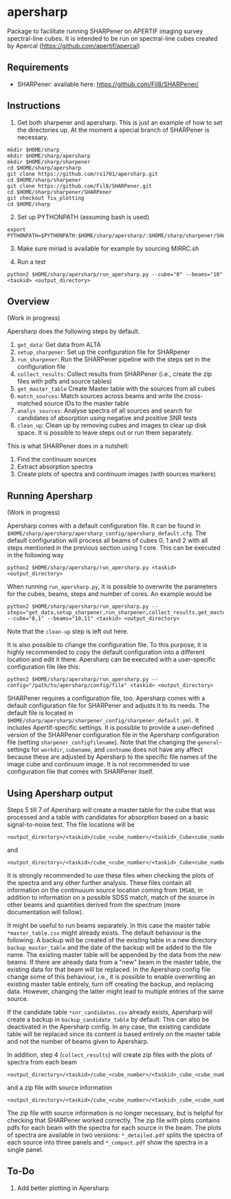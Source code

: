 # apersharp
Package to facilitate running SHARPener on APERTIF imaging survey spectral-line cubes. It is intended to be run on spectral-line cubes created by Apercal (https://github.com/apertif/apercal)

## Requirements
- SHARPener: available here: https://github.com/Fil8/SHARPener/

## Instructions

1. Get both sharpener and apersharp. This is just an example of how to set the directories up. At the moment a special branch of SHARPener is necessary.

```
mkdir $HOME/sharp
mkdir $HOME/sharp/apersharp
mkdir $HOME/sharp/sharpener
cd $HOME/sharp/apersharp
git clone https://github.com/rs1701/apersharp.git
cd $HOME/sharp/sharpener
git clone https://github.com/Fil8/SHARPener.git
cd $HOME/sharp/sharpener/SHARPener
git checkout fix_plotting
cd $HOME/sharp
```

2. Set up PYTHONPATH (assuming bash is used)
```
export PYTHONPATH=$PYTHONPATH:$HOME/sharp/apersharp/:$HOME/sharp/sharpener/SHARPener/
```

3. Make sure miriad is available for example by sourcing MIRRC.sh

4. Run a test
```
python2 $HOME/sharp/apersharp/run_apersharp.py --cube="0" --beams="10" <taskid> <output_directory>
```

## Overview
(Work in progress)

Apersharp does the following steps by default. 
1. `get_data`: Get data from ALTA
2. `setup_sharpener`: Set up the configuration file for SHARpener
3. `run_sharpener`: Run the SHARPener pipeline with the steps set in the configuration file
4. `collect_results`: Collect results from SHARPener (i.e., create the zip files with pdfs and source tables)
5. `get_master_table` Create Master table with the sources from all cubes
6. `match_sources`: Match sources across beams and write the cross-matched source IDs to the master table
7. `analys_sources`: Analyse spectra of all sources and search for candidates of absorption using negative and positive SNR tests
8. `clean_up`: Clean up by removing cubes and images to clear up disk space.
It is possible to leave steps out or run them separately.

This is what SHARPener does in a nutshell:
1. Find the continuum sources
2. Extract absorption spectra
3. Create plots of spectra and continuum images (with sources markers)

## Running Apersharp
(Work in progress)

Apersharp comes with a default configuration file. It can be found in `$HOME/sharp/apersharp/apersharp_config/apersharp_default.cfg`. The default configuration will process all beams of cubes 0, 1 and 2 with all steps mentioned in the previous section using 1 core. This can be executed in the following way
```
python2 $HOME/sharp/apersharp/run_apersharp.py <taskid> <output_directory>
```

When running `run_apersharp.py`, it is possible to overwrite the parameters for the cubes, beams, steps and number of cores. An example would be
```
python2 $HOME/sharp/apersharp/run_apersharp.py --steps="get_data,setup_sharpener,run_sharpener,collect_results,get_master_table,match_sources,analyse_sources" --cube="0,1" --beams="10,11" <taskid> <output_directory>
```
Note that the `clean-up` step is left out here.

It is also possible to change the configuration file. To this purpose, it is highly recommended to copy the default configuration into a different location and edit it there. Apersharp can be executed with a user-specific configuration file like this:
```
python2 $HOME/sharp/apersharp/run_apersharp.py --config="/path/to/apersharp/config/file" <taskid> <output_directory>
```

SHARPener requires a configuration file, too. Apersharp comes with a default configuration file for SHARPener and adjusts it to its needs. The default file is located in `$HOME/sharp/apersharp/sharpener_config/sharpener_default.yml`. It includes Apertif-specific settings. It is possible to provide a user-defined version of the SHARPener configuration file in the Apersharp configuration file (setting `sharpener_configfilename`). Note that the changing the `general`-settings for `workdir`, `cubename`, and `contname` does not have any affect because these are adjusted by Apersharp to the specific file names of the image cube and continuum image. It is not recommended to use configuration file that comes with SHARPener itself.

## Using Apersharp output

Steps 5 till 7 of Apersharp will create a master table for the cube that was processed and a table with candidates for absorption based on a basic signal-to-noise test. The file locations will be 
```
<output_directory>/<taskid>/cube_<cube_number>/<taskid>_Cube<cube_number>_master_table.csv
``` 
and 
```
<output_directory>/<taskid>/cube_<cube_number>/<taskid>_Cube<cube_number>_snr_candidates.csv
```
It is strongly recommended to use these files when checking the plots of the spectra and any other further analysis. These files contain all information on the continuuum source location coming from `IMSAD`, in addition to information on a possible SDSS match, match of the source in other beams and quantities derived from the spectrum (more documentation will follow).

It might be useful to run beams separately. In this case the master table `*master_table.csv` might already exists. The default behaviour is the following: A backup will be created of the existing table in a new directory `backup_master_table` and the date of the backup will be added to the file name. The existing master table will be appended by the data from the new beams. If there are already data from a "new" beam in the master table, the existing data for that beam will be replaced. In the Apersharp config file change some of this behaviour, i.e., it is possible to enable overwriting an existing master table entirely, turn off creating the backup, and replacing data. However, changing the latter might lead to multiple entries of the same source.

If the candidate table `*snr_candidates.csv` already exists, Apersharp will create a backup in  `backup_candidate_table` by default. This can also be deactivated in the Apersharp config. In any case, the existing candidate table will be replaced since its content is based entirely on the master table and not the number of beams given to Apersharp.

In addition, step 4 (`collect_results`) will create zip files with the plots of spectra from each beam 
```
<output_directory>/<taskid>/cube_<cube_number>/<taskid>_cube_<cube_number>_all_plots.zip
```
and a zip file with source information
```
<output_directory>/<taskid>/cube_<cube_number>/<taskid>_cube_<cube_number>_all_sources.zip
``` 
The zip file with source information is no longer necessary, but is helpful for checking that SHARPener worked correctly. The zip file with plots contains pdfs for each beam with the spectra for each source in the beam. The plots of spectra are available in two versions: `*_detailed.pdf` splits the spectra of each source into three panels and `*_compact.pdf` show the spectra in a single panel. 

## To-Do
1. Add better plotting in Apersharp